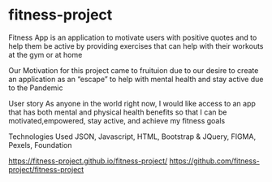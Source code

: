 # fitness-project
Fitness App is an application to motivate users with positive quotes and to help them be active by providing exercises that can help with their workouts at the gym or at home

Our Motivation for this project came to fruituion due to our desire to create
 an application as an “escape” to help with mental health and stay active due to the Pandemic

User story
As anyone in the world right now, I would like access to an app that has both mental and physical health benefits so that I can be motivated,empowered, stay active, and achieve my fitness goals

Technologies Used 
JSON, Javascript, HTML, Bootstrap & JQuery, FIGMA, Pexels, Foundation 

https://fitness-project.github.io/fitness-project/
https://github.com/fitness-project/fitness-project




